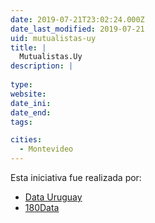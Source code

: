 ```yaml
---
date: 2019-07-21T23:02:24.000Z
date_last_modified: 2019-07-21
uid: mutualistas-uy
title: |
  Mutualistas.Uy
description: |
  
type: 
website: 
date_ini: 
date_end: 
tags:

cities: 
  - Montevideo
---
```


Esta iniciativa fue realizada por:

- [Data Uruguay](/organizaciones/data-uruguay)
- [180Data](/organizaciones/180data)
